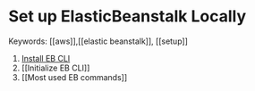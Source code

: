 # Set up ElasticBeanstalk Locally
Keywords: [[aws]],[[elastic beanstalk]], [[setup]]

1. [Install EB CLI](https://docs.aws.amazon.com/elasticbeanstalk/latest/dg/eb-cli3-install-osx.html)
2. [[Initialize EB CLI]]
3. [[Most used EB commands]]
